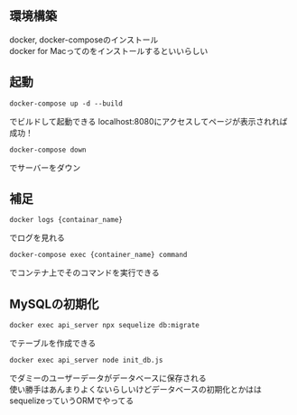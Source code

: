 ## 環境構築
docker, docker-composeのインストール  
docker for Macってのをインストールするといいらしい 

## 起動
```
docker-compose up -d --build
```
でビルドして起動できる 
localhost:8080にアクセスしてページが表示されれば成功！ 
```
docker-compose down
```
でサーバーをダウン

## 補足
```
docker logs {containar_name}
```
でログを見れる 
```
docker-compose exec {container_name} command
```
でコンテナ上でそのコマンドを実行できる  

## MySQLの初期化
```
docker exec api_server npx sequelize db:migrate
```
でテーブルを作成できる  
```
docker exec api_server node init_db.js
```
でダミーのユーザーデータがデータベースに保存される  
使い勝手はあんまりよくないらしいけどデータベースの初期化とかははsequelizeっていうORMでやってる
